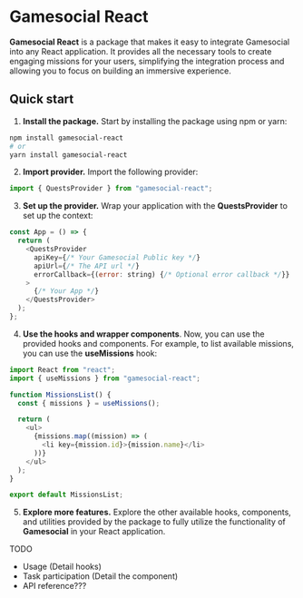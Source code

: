 # Gamesocial React

**Gamesocial React** is a package that makes it easy to integrate Gamesocial into any React application. It provides all the necessary tools to create engaging missions for your users, simplifying the integration process and allowing you to focus on building an immersive experience.

## Quick start

1. **Install the package.** Start by installing the package using npm or yarn:

```sh
npm install gamesocial-react
# or
yarn install gamesocial-react
```

2. **Import provider.** Import the following provider:

```js
import { QuestsProvider } from "gamesocial-react";
```

3. **Set up the provider.** Wrap your application with the **QuestsProvider** to set up the context:

```js
const App = () => {
  return (
    <QuestsProvider
      apiKey={/* Your Gamesocial Public key */}
      apiUrl={/* The API url */}
      errorCallback={(error: string) {/* Optional error callback */}}
    >
      {/* Your App */}
    </QuestsProvider>
  );
};
```

4. **Use the hooks and wrapper components**. Now, you can use the provided hooks and components. For example, to list available missions, you can use the **useMissions** hook:

```js
import React from "react";
import { useMissions } from "gamesocial-react";

function MissionsList() {
  const { missions } = useMissions();

  return (
    <ul>
      {missions.map((mission) => (
        <li key={mission.id}>{mission.name}</li>
      ))}
    </ul>
  );
}

export default MissionsList;
```

5. **Explore more features.** Explore the other available hooks, components, and utilities provided by the package to fully utilize the functionality of **Gamesocial** in your React application.

TODO

- Usage (Detail hooks)
- Task participation (Detail the component)
- API reference???
